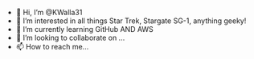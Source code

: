 - 👋 Hi, I’m @KWalla31
- 👀 I’m interested in all things Star Trek, Stargate SG-1, anything geeky!
- 🌱 I’m currently learning GitHub AND AWS
- 💞️ I’m looking to collaborate on ...
- 📫 How to reach me...

<!---
KWalla31/KWalla31 is a ✨ special ✨ repository because its `README.md` (this file) appears on your GitHub profile.
You can click the Preview link to take a look at your changes.
--->
